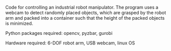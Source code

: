Code for controlling an industrial robot manipulator. The program uses a webcam to detect randomly placed objects, which are grasped by the robot arm and packed into a container such that the height of the packed objects is minimized.

Python packages required: opencv, pyzbar, gurobi

Hardware required: 6-DOF robot arm, USB webcam, linux OS